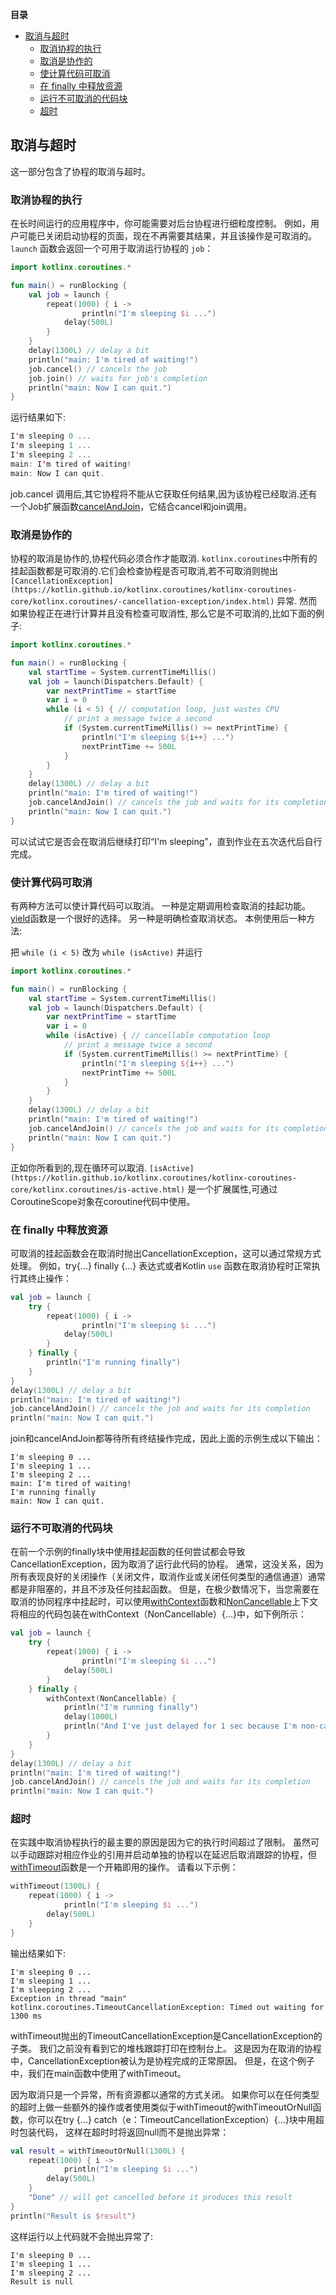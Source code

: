 **目录**

* [取消与超时](#取消与超时)
  * [取消协程的执行](#取消协程的执行)
  * [取消是协作的](#取消是协作的)
  * [使计算代码可取消](#使计算代码可取消)
  * [在 finally 中释放资源](#在-finally-中释放资源)
  * [运行不可取消的代码块](#运行不可取消的代码块)
  * [超时](#超时)

## 取消与超时

这一部分包含了协程的取消与超时。

### 取消协程的执行

在长时间运行的应用程序中，你可能需要对后台协程进行细粒度控制。 例如，用户可能已关闭启动协程的页面，现在不再需要其结果，并且该操作是可取消的。`launch` 函数会返回一个可用于取消运行协程的 `job`：

```kotlin
import kotlinx.coroutines.*

fun main() = runBlocking {
    val job = launch {
        repeat(1000) { i ->
                println("I'm sleeping $i ...")
            delay(500L)
        }
    }
    delay(1300L) // delay a bit
    println("main: I'm tired of waiting!")
    job.cancel() // cancels the job
    job.join() // waits for job's completion 
    println("main: Now I can quit.")    
}
```

运行结果如下:

```kotlin
I'm sleeping 0 ...
I'm sleeping 1 ...
I'm sleeping 2 ...
main: I'm tired of waiting!
main: Now I can quit.
```

job.cancel 调用后,其它协程将不能从它获取任何结果,因为该协程已经取消.还有一个Job扩展函数[cancelAndJoin](https://kotlin.github.io/kotlinx.coroutines/kotlinx-coroutines-core/kotlinx.coroutines/cancel-and-join.html)，它结合cancel和join调用。

### 取消是协作的

协程的取消是协作的,协程代码必须合作才能取消. `kotlinx.coroutines`中所有的挂起函数都是可取消的.它们会检查协程是否可取消,若不可取消则抛出 `[CancellationException](https://kotlin.github.io/kotlinx.coroutines/kotlinx-coroutines-core/kotlinx.coroutines/-cancellation-exception/index.html)` 异常. 然而如果协程正在进行计算并且没有检查可取消性, 那么它是不可取消的,比如下面的例子:

```kotlin
import kotlinx.coroutines.*

fun main() = runBlocking {
    val startTime = System.currentTimeMillis()
    val job = launch(Dispatchers.Default) {
        var nextPrintTime = startTime
        var i = 0
        while (i < 5) { // computation loop, just wastes CPU
            // print a message twice a second
            if (System.currentTimeMillis() >= nextPrintTime) {
                println("I'm sleeping ${i++} ...")
                nextPrintTime += 500L
            }
        }
    }
    delay(1300L) // delay a bit
    println("main: I'm tired of waiting!")
    job.cancelAndJoin() // cancels the job and waits for its completion
    println("main: Now I can quit.")    
}
```

可以试试它是否会在取消后继续打印“I'm sleeping”，直到作业在五次迭代后自行完成。

### 使计算代码可取消 

有两种方法可以使计算代码可以取消。 一种是定期调用检查取消的挂起功能。 [yield](https://kotlin.github.io/kotlinx.coroutines/kotlinx-coroutines-core/kotlinx.coroutines/yield.html)函数是一个很好的选择。 另一种是明确检查取消状态。 本例使用后一种方法:

把 `while (i < 5)` 改为 `while (isActive)` 并运行

```kotlin
import kotlinx.coroutines.*

fun main() = runBlocking {
    val startTime = System.currentTimeMillis()
    val job = launch(Dispatchers.Default) {
        var nextPrintTime = startTime
        var i = 0
        while (isActive) { // cancellable computation loop
            // print a message twice a second
            if (System.currentTimeMillis() >= nextPrintTime) {
                println("I'm sleeping ${i++} ...")
                nextPrintTime += 500L
            }
        }
    }
    delay(1300L) // delay a bit
    println("main: I'm tired of waiting!")
    job.cancelAndJoin() // cancels the job and waits for its completion
    println("main: Now I can quit.")    
}
```

正如你所看到的,现在循环可以取消. `[isActive](https://kotlin.github.io/kotlinx.coroutines/kotlinx-coroutines-core/kotlinx.coroutines/is-active.html)` 是一个扩展属性,可通过CoroutineScope对象在coroutine代码中使用。

### 在 finally 中释放资源

可取消的挂起函数会在取消时抛出CancellationException，这可以通过常规方式处理。 例如，try{...} finally {...} 表达式或者Kotlin `use` 函数在取消协程时正常执行其终止操作：

```kotlin
val job = launch {
    try {
        repeat(1000) { i ->
                println("I'm sleeping $i ...")
            delay(500L)
        }
    } finally {
        println("I'm running finally")
    }
}
delay(1300L) // delay a bit
println("main: I'm tired of waiting!")
job.cancelAndJoin() // cancels the job and waits for its completion
println("main: Now I can quit.")
```

join和cancelAndJoin都等待所有终结操作完成，因此上面的示例生成以下输出：

```
I'm sleeping 0 ...
I'm sleeping 1 ...
I'm sleeping 2 ...
main: I'm tired of waiting!
I'm running finally
main: Now I can quit.
```

### 运行不可取消的代码块

在前一个示例的finally块中使用挂起函数的任何尝试都会导致CancellationException，因为取消了运行此代码的协程。 通常，这没关系，因为所有表现良好的关闭操作（关闭文件，取消作业或关闭任何类型的通信通道）通常都是非阻塞的，并且不涉及任何挂起函数。 但是，在极少数情况下，当您需要在取消的协同程序中挂起时，可以使用[withContext](https://kotlin.github.io/kotlinx.coroutines/kotlinx-coroutines-core/kotlinx.coroutines/with-context.html)函数和[NonCancellable](https://kotlin.github.io/kotlinx.coroutines/kotlinx-coroutines-core/kotlinx.coroutines/-non-cancellable.html)上下文将相应的代码包装在withContext（NonCancellable）{...}中，如下例所示：

```kotlin
val job = launch {
    try {
        repeat(1000) { i ->
                println("I'm sleeping $i ...")
            delay(500L)
        }
    } finally {
        withContext(NonCancellable) {
            println("I'm running finally")
            delay(1000L)
            println("And I've just delayed for 1 sec because I'm non-cancellable")
        }
    }
}
delay(1300L) // delay a bit
println("main: I'm tired of waiting!")
job.cancelAndJoin() // cancels the job and waits for its completion
println("main: Now I can quit.")
```

### 超时

在实践中取消协程执行的最主要的原因是因为它的执行时间超过了限制。 虽然可以手动跟踪对相应作业的引用并启动单独的协程以在延迟后取消跟踪的协程，但[withTimeout](https://kotlin.github.io/kotlinx.coroutines/kotlinx-coroutines-core/kotlinx.coroutines/with-timeout.html)函数是一个开箱即用的操作。 请看以下示例：

```kotlin
withTimeout(1300L) {
    repeat(1000) { i ->
            println("I'm sleeping $i ...")
        delay(500L)
    }
}
```

输出结果如下:

```
I'm sleeping 0 ...
I'm sleeping 1 ...
I'm sleeping 2 ...
Exception in thread "main" kotlinx.coroutines.TimeoutCancellationException: Timed out waiting for 1300 ms
```

withTimeout抛出的TimeoutCancellationException是CancellationException的子类。 我们之前没有看到它的堆栈跟踪打印在控制台上。 这是因为在取消的协程中，CancellationException被认为是协程完成的正常原因。 但是，在这个例子中，我们在main函数中使用了withTimeout。

因为取消只是一个异常，所有资源都以通常的方式关闭。 如果你可以在任何类型的超时上做一些额外的操作或者使用类似于withTimeout的withTimeoutOrNull函数，你可以在try {...} catch（e：TimeoutCancellationException）{...}块中用超时包装代码， 这样在超时时将返回null而不是抛出异常：


```kotlin
val result = withTimeoutOrNull(1300L) {
    repeat(1000) { i ->
            println("I'm sleeping $i ...")
        delay(500L)
    }
    "Done" // will get cancelled before it produces this result
}
println("Result is $result")
```

这样运行以上代码就不会抛出异常了:

```
I'm sleeping 0 ...
I'm sleeping 1 ...
I'm sleeping 2 ...
Result is null
```